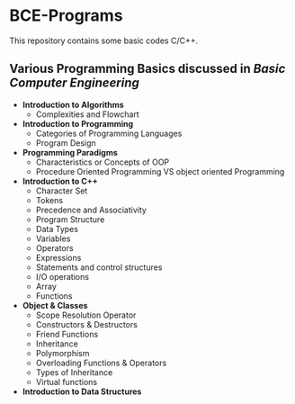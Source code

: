 # BCE-Programs
 This repository contains some basic codes C/C++.

## Various Programming Basics discussed in _Basic Computer Engineering_
- **Introduction to Algorithms**
  - Complexities and Flowchart
- **Introduction to Programming**
  - Categories of Programming Languages
  - Program Design
- **Programming Paradigms**
  - Characteristics or Concepts of OOP
  - Procedure Oriented Programming VS object oriented Programming
- **Introduction to C++**
  - Character Set
  - Tokens
  - Precedence and Associativity
  - Program Structure
  - Data Types
  - Variables
  - Operators
  - Expressions
  - Statements and control structures
  - I/O operations
  - Array
  - Functions
- **Object & Classes**
  - Scope Resolution Operator
  - Constructors & Destructors
  - Friend Functions
  - Inheritance
  - Polymorphism
  - Overloading Functions & Operators
  - Types of Inheritance
  - Virtual functions
- **Introduction to Data Structures**